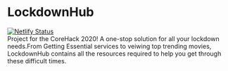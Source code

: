# LockdownHub
[![Netlify Status](https://api.netlify.com/api/v1/badges/a24e74d3-4e0c-4f4c-81d2-bc974a9b4c25/deploy-status)](https://app.netlify.com/sites/lockdownhub/deploys)
<br>
Project for the CoreHack 2020!
A one-stop solution for all your lockdown needs.From Getting Essential services to veiwing top trending movies, LockdownHub contains all the resources required to help you get through these difficult times.
